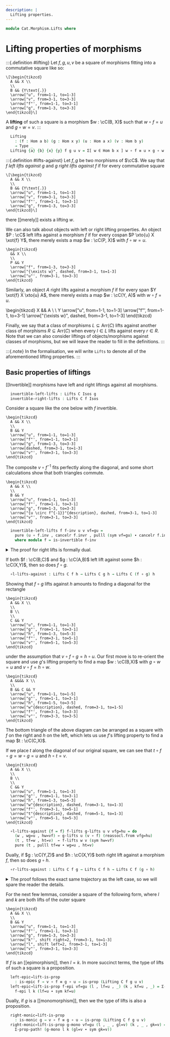 ```yaml
---
description: |
  Lifting properties.
---
```


<!--
```agda
open import Cat.Instances.Shape.Interval
open import Cat.Morphism.Class
open import Cat.Prelude

import Cat.Reasoning
```
-->

```agda
module Cat.Morphism.Lifts where
```

# Lifting properties of morphisms

<!--
```agda
private module Impl {o ℓ} {C : Precategory o ℓ} where
  open Precategory C
  private
    variable
      a b c d x y : ⌞ C ⌟
      f g h u v : Hom a b
```
-->

:::{.definition #lifting}
Let $f, g, u, v$ be a square of morphisms fitting into a commutative
square like so:

~~~{.quiver}
\[\begin{tikzcd}
  A && X \\
  \\
  B && {Y\text{.}}
  \arrow["u", from=1-1, to=1-3]
  \arrow["v", from=3-1, to=3-3]
  \arrow["f"', from=1-1, to=3-1]
  \arrow["g", from=1-3, to=3-3]
\end{tikzcd}\]
~~~

A **lifting** of such a square is a morphism $w : \cC(B, X)$ such
that $w \circ f = u$ and $g \circ w = v$.
:::

```agda
  Lifting
    : (f : Hom a b) (g : Hom x y) (u : Hom a x) (v : Hom b y)
    → Type _
  Lifting {a} {b} {x} {y} f g u v = Σ[ w ∈ Hom b x ] w ∘ f ≡ u × g ∘ w ≡ v
```

:::{.definition #lifts-against}
Let $f, g$ be two morphisms of $\cC$. We say that $f$ *left lifts against* $g$
and $g$ *right lifts against* $f$ if for every commutative square

~~~{.quiver}
\[\begin{tikzcd}
  A && X \\
  \\
  B && {Y\text{.}}
  \arrow["u", from=1-1, to=1-3]
  \arrow["v", from=3-1, to=3-3]
  \arrow["f"', from=1-1, to=3-1]
  \arrow["g", from=1-3, to=3-3]
\end{tikzcd}\]
~~~

there [[merely]] exists a lifting $w$.

We can also talk about objects with left or right lifting properties.
An object $P : \cC$ left lifts against a morphism $f$ if for every
cospan $P \xto{u} X \xot{f} Y$, there merely exists a map $w : \cC(P,
X)$ with $f \circ w = u$.

~~~{.quiver}
\begin{tikzcd}
  && X \\
  \\
  P && Y
  \arrow["f", from=1-3, to=3-3]
  \arrow["{\exists w}", dashed, from=3-1, to=1-3]
  \arrow["u"', from=3-1, to=3-3]
\end{tikzcd}
~~~

Similarly, an object $A$ right lifts against a morphism $f$ if for every
span $Y \xot{f} X \xto{u} A$, there merely exists a map $w : \cC(Y, A)$
with $w \circ f = u$.

\begin{tikzcd}
  X && A \\
  \\
  Y
  \arrow["u", from=1-1, to=1-3]
  \arrow["f"', from=1-1, to=3-1]
  \arrow["{\exists w}", dashed, from=3-1, to=1-3]
\end{tikzcd}

Finally, we say that a class of morphisms $L \subseteq \mathrm{Arr}(C)$
lifts against another class of morphisms $R \subseteq \mathrm{Arr}(C)$
when every $l \in L$ lifts against every $r \in R$. Note that we
can also consider liftings of objects/morphisms against classes of
morphisms, but we will leave the reader to fill in the definitions.
:::

:::{.note}
In the formalisation, we will write `Lifts` to denote all of the
aforementioned lifting properties.
:::

<!--
```agda
  record Lifts-against
    {ℓl ℓr}
    (L : Type ℓl) (R : Type ℓr)
    (ℓp : Level)
    : Type (ℓl ⊔ ℓr ⊔ (lsuc ℓp)) where
    field
      lifts-prop : L → R → Type ℓp
      orthogonal-prop : L → R → Type ℓp

  open Lifts-against

  Lifts
    : ∀ {ℓl ℓr ℓp} {L : Type ℓl} {R : Type ℓr}
    → L → R → ⦃ _ :  Lifts-against L R ℓp ⦄ → Type _
  Lifts l r ⦃ Lifts ⦄ = Lifts .lifts-prop l r

  Orthogonal
    : ∀ {ℓl ℓr ℓp} {L : Type ℓl} {R : Type ℓr}
    → L → R → ⦃ _ :  Lifts-against L R ℓp ⦄ → Type _
  Orthogonal l r ⦃ Lifts ⦄ = Lifts .orthogonal-prop l r

  instance
    Lifts-against-hom-hom : ∀ {a b x y} → Lifts-against (Hom a b) (Hom x y) ℓ
    Lifts-against-hom-hom .lifts-prop f g = ∀ u v → v ∘ f ≡ g ∘ u → ∥ Lifting f g u v ∥
    Lifts-against-hom-hom .orthogonal-prop f g = ∀ u v → v ∘ f ≡ g ∘ u → is-contr (Lifting f g u v)

    Lifts-against-ob-hom : ∀ {x y} → Lifts-against Ob (Hom x y) ℓ
    Lifts-against-ob-hom {x} {y} .lifts-prop a f = ∀ (u : Hom a y) → ∥ Σ[ h ∈ Hom a x ] f ∘ h ≡ u ∥
    Lifts-against-ob-hom {x} {y} .orthogonal-prop a f = ∀ (u : Hom a y) → is-contr (Σ[ h ∈ Hom a x ] f ∘ h ≡ u)

    Lifts-against-hom-ob : ∀ {a b} → Lifts-against (Hom a b) Ob ℓ
    Lifts-against-hom-ob {a} {b} .lifts-prop f x = ∀ (u : Hom a x) → ∥ Σ[ h ∈ Hom b x ] h ∘ f ≡ u ∥
    Lifts-against-hom-ob {a} {b} .orthogonal-prop f x = ∀ (u : Hom a x) → is-contr (Σ[ h ∈ Hom b x ] h ∘ f ≡ u)

    -- We need an INCOHERENT here to avoid competing instances for
    -- 'Lifts L R' when 'L, R : Arrows C'. We prefer to use the left instance first, as that
    -- will lay out our arguments left-to-right.
    Lifts-against-arrows-left
      : ∀ {ℓr ℓp κ} {R : Type ℓr}
      → ⦃ _ : ∀ {a b} → Lifts-against (Hom a b) R ℓp ⦄
      → Lifts-against (Arrows C κ) R (o ⊔ ℓ ⊔ ℓp ⊔ κ)
    Lifts-against-arrows-left .lifts-prop L r = ∀ {a b} → (f : Hom a b) → f ∈ L → Lifts f r
    Lifts-against-arrows-left .orthogonal-prop L r = ∀ {a b} → (f : Hom a b) → f ∈ L → Orthogonal f r

    Lifts-against-arrows-right
      : ∀ {ℓl ℓp κ} {L : Type ℓl}
      → ⦃ _ : ∀ {x y} → Lifts-against L (Hom x y) ℓp ⦄
      → Lifts-against L (Arrows C κ) (o ⊔ ℓ ⊔ ℓp ⊔ κ)
    Lifts-against-arrows-right .lifts-prop l R = ∀ {x y} → (f : Hom x y) → f ∈ R → Lifts l f
    Lifts-against-arrows-right .orthogonal-prop l R = ∀ {x y} → (f : Hom x y) → f ∈ R → Orthogonal l f
    {-# INCOHERENT Lifts-against-arrows-right #-}

open Impl hiding (Lifts; Orthogonal; Lifting) public
module _ {o ℓ} (C : Precategory o ℓ) where open Impl {C = C} using (Lifts ; Orthogonal ; Lifting) public

module _ {o ℓ} (C : Precategory o ℓ) where
  open Cat.Reasoning C
  private
    module Arr = Cat.Reasoning (Arr C)
    variable
      a b c d x y : ⌞ C ⌟
      f g h u v : Hom a b
```
-->

## Basic properties of liftings

[[Invertible]] morphisms have left and right liftings against all morphisms.

```agda
  invertible-left-lifts : Lifts C Isos g
  invertible-right-lifts : Lifts C f Isos
```

Consider a square like the one below with $f$ invertible.

~~~{.quiver}
\begin{tikzcd}
  A && X \\
  \\
  B && Y
  \arrow["u", from=1-1, to=1-3]
  \arrow["f"', from=1-1, to=3-1]
  \arrow["g", from=1-3, to=3-3]
  \arrow[dashed, from=3-1, to=1-3]
  \arrow["v"', from=3-1, to=3-3]
\end{tikzcd}
~~~

The composite $v \circ f^{-1}$ fits perfectly along the diagonal, and
some short calculations show that both triangles commute.

~~~{.quiver}
\begin{tikzcd}
  A && X \\
  \\
  B && Y
  \arrow["u", from=1-1, to=1-3]
  \arrow["f"', from=1-1, to=3-1]
  \arrow["g", from=1-3, to=3-3]
  \arrow["{u \circ f^{-1}}"{description}, dashed, from=3-1, to=1-3]
  \arrow["v"', from=3-1, to=3-3]
\end{tikzcd}
~~~

```agda
  invertible-left-lifts f f-inv u v vf=gu =
    pure (u ∘ f.inv , cancelr f.invr , pulll (sym vf=gu) ∙ cancelr f.invl)
    where module f = is-invertible f-inv
```

<details>
<summary>The proof for right lifts is formally dual.
</summary>

```agda
  invertible-right-lifts g g-inv u v vf=gu =
    pure (g.inv ∘ v , pullr vf=gu ∙ cancell g.invr , cancell g.invl)
    where module g = is-invertible g-inv
```
</details>

If both $f : \cC(B,C)$ and $g : \cC(A,B)$ left lift against some $h : \cC(X,Y)$,
then so does $f \circ g$.

```agda
  ∘l-lifts-against : Lifts C f h → Lifts C g h → Lifts C (f ∘ g) h
```

Showing that $f \circ g$ lifts against $h$ amounts to finding a diagonal
for the rectangle

~~~{.quiver}
\begin{tikzcd}
  A && X \\
  \\
  B \\
  \\
  C && Y
  \arrow["u", from=1-1, to=1-3]
  \arrow["g"', from=1-1, to=3-1]
  \arrow["h", from=1-3, to=5-3]
  \arrow["f"', from=3-1, to=5-1]
  \arrow["v"', from=5-1, to=5-3]
\end{tikzcd}
~~~

under the assumption that $v \circ f \circ g = h \circ u$. Our first move
is to re-orient the square and use $g$'s lifting property to find a map
$w : \cC(B,X)$ with $g \circ w = u$ and $v \circ f = h \circ w$.

~~~{.quiver}
\begin{tikzcd}
  A &&&& X \\
  \\
  B && C && Y
  \arrow["u", from=1-1, to=1-5]
  \arrow["g"', from=1-1, to=3-1]
  \arrow["h", from=1-5, to=3-5]
  \arrow["w"{description}, dashed, from=3-1, to=1-5]
  \arrow["f"', from=3-1, to=3-3]
  \arrow["v"', from=3-3, to=3-5]
\end{tikzcd}
~~~

The bottom triangle of the above diagram can be arranged as a square
with $f$ on the right and $h$ on the left, which lets us use $f$'s
lifting property to find a map $t : \cC(C,X)$.

If we place $t$ along the diagonal of our original square, we can see
that $t \circ f \circ g = w \circ g = u$ and $h \circ t = v$.

~~~{.quiver}
\begin{tikzcd}
  A && X \\
  \\
  B \\
  \\
  C && Y
  \arrow["u", from=1-1, to=1-3]
  \arrow["g"', from=1-1, to=3-1]
  \arrow["h", from=1-3, to=5-3]
  \arrow["w"{description}, dashed, from=3-1, to=1-3]
  \arrow["f"', from=3-1, to=5-1]
  \arrow["t"{description}, dashed, from=5-1, to=1-3]
  \arrow["v"', from=5-1, to=5-3]
\end{tikzcd}
~~~

```agda
  ∘l-lifts-against {f = f} f-lifts g-lifts u v vfg=hu = do
    (w , wg=u , hw=vf) ← g-lifts u (v ∘ f) (reassocl.from vfg=hu)
    (t , tf=w , ht=v)  ← f-lifts w v (sym hw=vf)
    pure (t , pulll tf=w ∙ wg=u , ht=v)
```

Dually, if $g : \cC(Y,Z)$ and $h : \cC(X,Y)$ both right lift against a
morphism $f$, then so does $g \circ h$.

```agda
  ∘r-lifts-against : Lifts C f g → Lifts C f h → Lifts C f (g ∘ h)
```

<details>
<summary>The proof follows the exact same trajectory as the left case,
so we will spare the reader the details.
</summary>
```agda
  ∘r-lifts-against {h = h} f-lifts g-lifts u v ve=fgu = do
    (w , we=gu , fw=v) ← f-lifts (h ∘ u) v (reassocr.to ve=fgu)
    (t , te=u , gt=w)  ← g-lifts u w we=gu
    pure (t , te=u , pullr gt=w ∙ fw=v)
```
</details>

For the next few lemmas, consider a square of the following form, where
$l$ and $k$ are both lifts of the outer square

~~~{.quiver}
\begin{tikzcd}
  A && X \\
  \\
  B && Y
  \arrow["u", from=1-1, to=1-3]
  \arrow["f"', from=1-1, to=3-1]
  \arrow["g", from=1-3, to=3-3]
  \arrow["k"', shift right=2, from=3-1, to=1-3]
  \arrow["l", shift left=2, from=3-1, to=1-3]
  \arrow["v"', from=3-1, to=3-3]
\end{tikzcd}
~~~

<!--
```agda
  ∘l-lifts-class : ∀ {κ} (R : Arrows C κ) → Lifts C f R → Lifts C g R → Lifts C (f ∘ g) R
  ∘l-lifts-class R f-lifts g-lifts r r∈R = ∘l-lifts-against (f-lifts r r∈R) (g-lifts r r∈R)

  ∘r-lifts-class : ∀ {κ} (L : Arrows C κ) → Lifts C L f → Lifts C L g → Lifts C L (f ∘ g)
  ∘r-lifts-class L f-lifts g-lifts l l∈L = ∘r-lifts-against (f-lifts l l∈L) (g-lifts l l∈L)
```
-->

If $f$ is an [[epimorphism]], then $l = k$. In more succinct terms, the
type of lifts of such a square is a proposition.

```agda
  left-epic→lift-is-prop
    : is-epic f → v ∘ f ≡ g ∘ u → is-prop (Lifting C f g u v)
  left-epic→lift-is-prop f-epi vf=gu (l , lf=u , _) (k , kf=u , _) = Σ-prop-path! $
    f-epi l k (lf=u ∙ sym kf=u)
```

Dually, if $g$ is a [[monomorphism]], then we the type of lifts is also
a proposition.

```agda
  right-monic→lift-is-prop
    : is-monic g → v ∘ f ≡ g ∘ u → is-prop (Lifting C f g u v)
  right-monic→lift-is-prop g-mono vf=gu (l , _ , gl=v) (k , _ , gk=v) =
    Σ-prop-path! (g-mono l k (gl=v ∙ sym gk=v))
```
